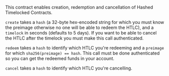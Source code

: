 This contract enables creation, redemption and cancellation of Hashed Timelocked Contracts.

`create` takes a `hash` (a 32-byte hex-encoded string for which you must know the preimage otherwise no one will be able to redeem the HTLC), and a `timelock` in seconds (defaults to 5 days). If you want to be able to cancel the HTLC after the timelock you must make this call authenticated.

`redeem` takes a `hash` to identify which HTLC you're redeeming and a `preimage` for which `sha256(preimage) == hash`. This call must be done authenticated so you can get the redeemed funds in your account.

`cancel` takes a `hash` to identify which HTLC you're cancelling.
